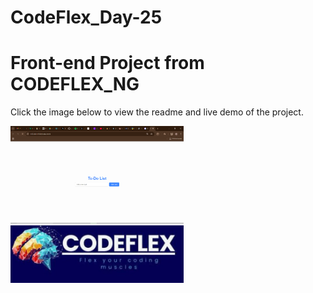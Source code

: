 # CodeFlex_Day-25

# Front-end Project from CODEFLEX_NG

Click the image below to view the readme and live demo of the project.

<p align="left">
  <a href='https://github.com/Hnn3y/CodeFlex_Day-25'>
    <img width="55%" src="./Images/Screenshot (119).png" alt="single page cv" />
  </a>
  <a href='https://x.com/Codeflexng'>
    <img width="55%" src="./Images/600x200.jfif" alt="basic html website" />
  </a>
</p>
